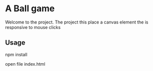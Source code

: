 # A Ball game

Welcome to the project. The project this place a canvas element the is responsive to mouse clicks

## Usage

npm install 

open file index.html
